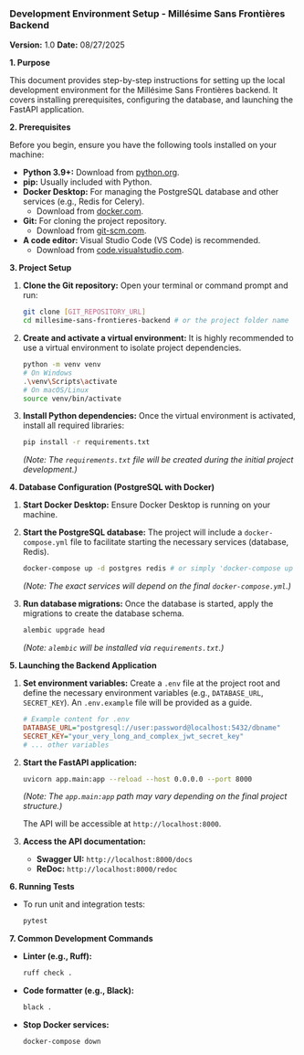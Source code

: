 ### **Development Environment Setup - Millésime Sans Frontières Backend**

**Version:** 1.0
**Date:** 08/27/2025

**1. Purpose**

This document provides step-by-step instructions for setting up the local development environment for the Millésime Sans Frontières backend. It covers installing prerequisites, configuring the database, and launching the FastAPI application.

**2. Prerequisites**

Before you begin, ensure you have the following tools installed on your machine:

*   **Python 3.9+:** Download from [python.org](https://www.python.org/downloads/).
*   **pip:** Usually included with Python.
*   **Docker Desktop:** For managing the PostgreSQL database and other services (e.g., Redis for Celery).
    *   Download from [docker.com](https://www.docker.com/products/docker-desktop).
*   **Git:** For cloning the project repository.
    *   Download from [git-scm.com](https://git-scm.com/downloads).
*   **A code editor:** Visual Studio Code (VS Code) is recommended.
    *   Download from [code.visualstudio.com](https://code.visualstudio.com/).

**3. Project Setup**

1.  **Clone the Git repository:**
    Open your terminal or command prompt and run:
    ```bash
    git clone [GIT_REPOSITORY_URL]
    cd millesime-sans-frontieres-backend # or the project folder name
    ```

2.  **Create and activate a virtual environment:**
    It is highly recommended to use a virtual environment to isolate project dependencies.
    ```bash
    python -m venv venv
    # On Windows
    .\venv\Scripts\activate
    # On macOS/Linux
    source venv/bin/activate
    ```

3.  **Install Python dependencies:**
    Once the virtual environment is activated, install all required libraries:
    ```bash
    pip install -r requirements.txt
    ```
    *(Note: The `requirements.txt` file will be created during the initial project development.)*

**4. Database Configuration (PostgreSQL with Docker)**

1.  **Start Docker Desktop:** Ensure Docker Desktop is running on your machine.

2.  **Start the PostgreSQL database:**
    The project will include a `docker-compose.yml` file to facilitate starting the necessary services (database, Redis).
    ```bash
    docker-compose up -d postgres redis # or simply 'docker-compose up -d' if other services are defined
    ```
    *(Note: The exact services will depend on the final `docker-compose.yml`.)*

3.  **Run database migrations:**
    Once the database is started, apply the migrations to create the database schema.
    ```bash
    alembic upgrade head
    ```
    *(Note: `alembic` will be installed via `requirements.txt`.)*

**5. Launching the Backend Application**

1.  **Set environment variables:**
    Create a `.env` file at the project root and define the necessary environment variables (e.g., `DATABASE_URL`, `SECRET_KEY`). An `.env.example` file will be provided as a guide.
    ```ini
    # Example content for .env
    DATABASE_URL="postgresql://user:password@localhost:5432/dbname"
    SECRET_KEY="your_very_long_and_complex_jwt_secret_key"
    # ... other variables
    ```

2.  **Start the FastAPI application:**
    ```bash
    uvicorn app.main:app --reload --host 0.0.0.0 --port 8000
    ```
    *(Note: The `app.main:app` path may vary depending on the final project structure.)*

    The API will be accessible at `http://localhost:8000`.

3.  **Access the API documentation:**
    *   **Swagger UI:** `http://localhost:8000/docs`
    *   **ReDoc:** `http://localhost:8000/redoc`

**6. Running Tests**

*   To run unit and integration tests:
    ```bash
    pytest
    ```

**7. Common Development Commands**

*   **Linter (e.g., Ruff):**
    ```bash
    ruff check .
    ```
*   **Code formatter (e.g., Black):**
    ```bash
    black .
    ```
*   **Stop Docker services:**
    ```bash
    docker-compose down
    ```
